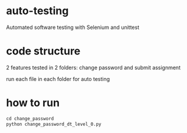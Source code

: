 # auto-testing
Automated software testing with Selenium and unittest

# code structure
2 features tested in 2 folders: change password and submit assignment

run each file in each folder for auto testing

# how to run
```python
cd change_password
python change_password_dt_level_0.py
```